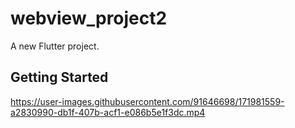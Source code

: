 # webview_project2

A new Flutter project.

## Getting Started



https://user-images.githubusercontent.com/91646698/171981559-a2830990-db1f-407b-acf1-e086b5e1f3dc.mp4

